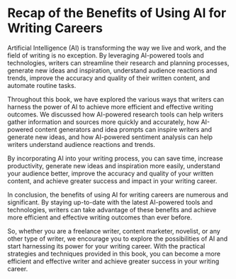 Recap of the Benefits of Using AI for Writing Careers
=================================================================

Artificial Intelligence (AI) is transforming the way we live and work, and the field of writing is no exception. By leveraging AI-powered tools and technologies, writers can streamline their research and planning processes, generate new ideas and inspiration, understand audience reactions and trends, improve the accuracy and quality of their written content, and automate routine tasks.

Throughout this book, we have explored the various ways that writers can harness the power of AI to achieve more efficient and effective writing outcomes. We discussed how AI-powered research tools can help writers gather information and sources more quickly and accurately, how AI-powered content generators and idea prompts can inspire writers and generate new ideas, and how AI-powered sentiment analysis can help writers understand audience reactions and trends.

By incorporating AI into your writing process, you can save time, increase productivity, generate new ideas and inspiration more easily, understand your audience better, improve the accuracy and quality of your written content, and achieve greater success and impact in your writing career.

In conclusion, the benefits of using AI for writing careers are numerous and significant. By staying up-to-date with the latest AI-powered tools and technologies, writers can take advantage of these benefits and achieve more efficient and effective writing outcomes than ever before.

So, whether you are a freelance writer, content marketer, novelist, or any other type of writer, we encourage you to explore the possibilities of AI and start harnessing its power for your writing career. With the practical strategies and techniques provided in this book, you can become a more efficient and effective writer and achieve greater success in your writing career.
